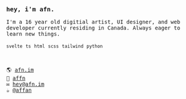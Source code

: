 <samp>
    <h3>hey, i'm afn.</h3>
    I'm a 16 year old digitial artist, UI designer, and web developer currently residing in Canada. Always eager to learn new things. 
    <br />
    <br />
    <code>svelte</code> <code>ts</code> <code>html</code> <code>scss</code> <code>tailwind</code> <code>python</code>
    <br />
    <br />
    <h2></h2>
    🌎 <a href="https://afn.im" target="_blank">afn.im</a>
    <br/>
    💬 <a href="https://discord.com/users/420043923822608384" target="_blank">affn</a>
    <br/>
    ✉️ <a href="mailto:hey@afn.im" target="_blank">hey@afn.im</a>
    <br/>
    ☕️ <a href="https://ko-fi.com/affan" target="_blank">@affan</a>
</samp>
